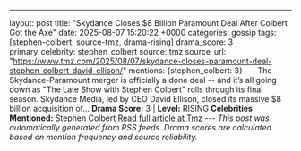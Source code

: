 ---
layout: post
title: "Skydance Closes $8 Billion Paramount Deal After Colbert Got the Axe"
date: 2025-08-07 15:20:22 +0000
categories: gossip
tags: [stephen-colbert, source-tmz, drama-rising]
drama_score: 3
primary_celebrity: stephen_colbert
source: tmz
source_url: "https://www.tmz.com/2025/08/07/skydance-closes-paramount-deal-stephen-colbert-david-ellison/"
mentions: {stephen_colbert: 3} --- The Skydance-Paramount merger is officially a done deal -- and it’s all going down as "The Late Show with Stephen Colbert" rolls through its final season. Skydance Media, led by CEO David Ellison, closed its massive $8 billion acquisition of… **Drama Score:** 3 | **Level:** RISING **Celebrities Mentioned:** Stephen Colbert [Read full article at Tmz](https://www.tmz.com/2025/08/07/skydance-closes-paramount-deal-stephen-colbert-david-ellison/) --- *This post was automatically generated from RSS feeds. Drama scores are calculated based on mention frequency and source reliability.*